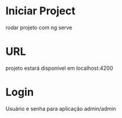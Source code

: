 # Iniciar Project

rodar projeto com ng serve 

# URL

projeto estará disponível em localhost:4200

# Login

Usuário e senha para aplicação admin/admin


